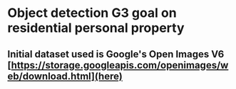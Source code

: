 # Object detection G3 goal on residential personal property

## Initial dataset used is Google's Open Images V6 [https://storage.googleapis.com/openimages/web/download.html](here)
